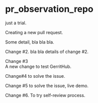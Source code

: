 # pr_observation_repo
just a trial.

Creating a new pull request.

Some detail, bla bla bla.

Change #2. 
bla bla details of change #2.


Change #3  
A new change to test GerritHub.


Change#4 to solve the issue. 

Change #5 to solve the issue, live demo.

Change #6. To try self-review process.
